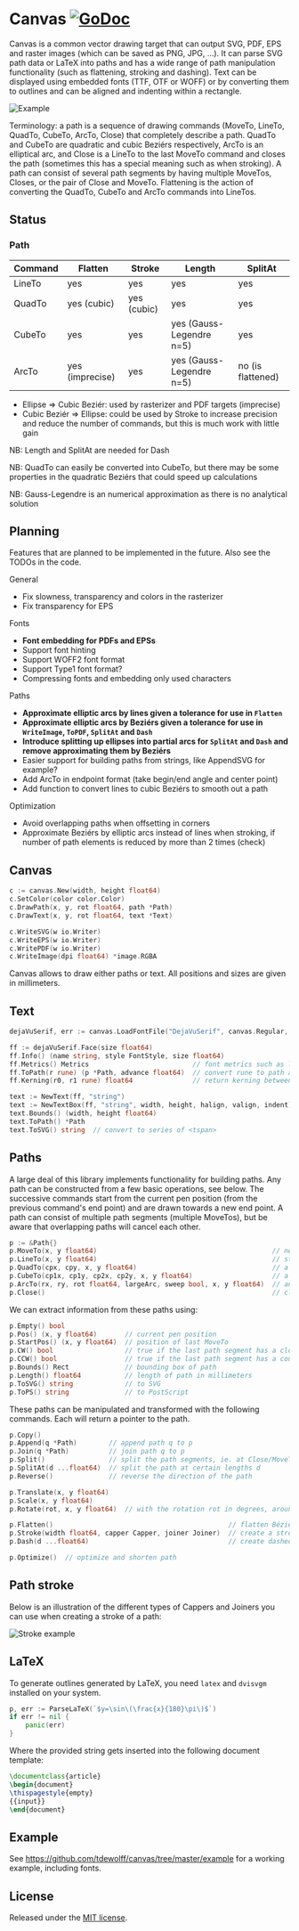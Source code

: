 # Canvas <a name="canvas"></a> [![GoDoc](http://godoc.org/github.com/tdewolff/canvas?status.svg)](http://godoc.org/github.com/tdewolff/canvas)

Canvas is a common vector drawing target that can output SVG, PDF, EPS and raster images (which can be saved as PNG, JPG, ...). It can parse SVG path data or LaTeX into paths and has a wide range of path manipulation functionality (such as flattening, stroking and dashing). Text can be displayed using embedded fonts (TTF, OTF or WOFF) or by converting them to outlines and can be aligned and indenting within a rectangle.

![Example](https://raw.githubusercontent.com/tdewolff/canvas/master/example/example.png)

Terminology: a path is a sequence of drawing commands (MoveTo, LineTo, QuadTo, CubeTo, ArcTo, Close) that completely describe a path. QuadTo and CubeTo are quadratic and cubic Beziérs respectively, ArcTo is an elliptical arc, and Close is a LineTo to the last MoveTo command and closes the path (sometimes this has a special meaning such as when stroking). A path can consist of several path segments by having multiple MoveTos, Closes, or the pair of Close and MoveTo. Flattening is the action of converting the QuadTo, CubeTo and ArcTo commands into LineTos.


## Status
### Path
| Command | Flatten | Stroke | Length | SplitAt |
| ------- | ------- | ------ | ------ | ------- |
| LineTo  | yes     | yes    | yes    | yes     |
| QuadTo  | yes (cubic) | yes (cubic) | yes | yes |
| CubeTo  | yes     | yes    | yes (Gauss-Legendre n=5) | yes |
| ArcTo   | yes (imprecise) | yes | yes (Gauss-Legendre n=5) | no (is flattened) |

* Ellipse => Cubic Beziér: used by rasterizer and PDF targets (imprecise)
* Cubic Beziér => Ellipse: could be used by Stroke to increase precision and reduce the number of commands, but this is much work with little gain

NB: Length and SplitAt are needed for Dash

NB: QuadTo can easily be converted into CubeTo, but there may be some properties in the quadratic Beziérs that could speed up calculations

NB: Gauss-Legendre is an numerical approximation as there is no analytical solution


## Planning
Features that are planned to be implemented in the future. Also see the TODOs in the code.

General

* Fix slowness, transparency and colors in the rasterizer
* Fix transparency for EPS

Fonts

* **Font embedding for PDFs and EPSs**
* Support font hinting
* Support WOFF2 font format
* Support Type1 font format?
* Compressing fonts and embedding only used characters

Paths

* **Approximate elliptic arcs by lines given a tolerance for use in `Flatten`**
* **Approximate elliptic arcs by Beziérs given a tolerance for use in `WriteImage`, `ToPDF`, `SplitAt` and `Dash`**
* **Introduce splitting up ellipses into partial arcs for `SplitAt` and `Dash` and remove approximating them by Beziérs**
* Easier support for building paths from strings, like AppendSVG for example?
* Add ArcTo in endpoint format (take begin/end angle and center point)
* Add function to convert lines to cubic Beziérs to smooth out a path

Optimization

* Avoid overlapping paths when offsetting in corners
* Approximate Beziérs by elliptic arcs instead of lines when stroking, if number of path elements is reduced by more than 2 times (check)


## Canvas
``` go
c := canvas.New(width, height float64)
c.SetColor(color color.Color)
c.DrawPath(x, y, rot float64, path *Path)
c.DrawText(x, y, rot float64, text *Text)

c.WriteSVG(w io.Writer)
c.WriteEPS(w io.Writer)
c.WritePDF(w io.Writer)
c.WriteImage(dpi float64) *image.RGBA
```

Canvas allows to draw either paths or text. All positions and sizes are given in millimeters.

## Text
``` go
dejaVuSerif, err := canvas.LoadFontFile("DejaVuSerif", canvas.Regular, "DejaVuSerif.ttf")  // TTF, OTF or WOFF

ff := dejaVuSerif.Face(size float64)
ff.Info() (name string, style FontStyle, size float64)
ff.Metrics() Metrics                          // font metrics such as line height
ff.ToPath(r rune) (p *Path, advance float64)  // convert rune to path and return advance
ff.Kerning(r0, r1 rune) float64               // return kerning between runes

text := NewText(ff, "string")                                            // simple text with newlines
text := NewTextBox(ff, "string", width, height, halign, valign, indent)  // split on word boundaries and specify text alignment
text.Bounds() (width, height float64)
text.ToPath() *Path
text.ToSVG() string  // convert to series of <tspan>
```


## Paths
A large deal of this library implements functionality for building paths. Any path can be constructed from a few basic operations, see below. The successive commands start from the current pen position (from the previous command's end point) and are drawn towards a new end point. A path can consist of multiple path segments (multiple MoveTos), but be aware that overlapping paths will cancel each other.

``` go
p := &Path{}
p.MoveTo(x, y float64)                                            // new path segment starting at (x,y)
p.LineTo(x, y float64)                                            // straight line to (x,y)
p.QuadTo(cpx, cpy, x, y float64)                                  // a quadratic Bézier with control point (cpx,cpy) and end point (x,y)
p.CubeTo(cp1x, cp1y, cp2x, cp2y, x, y float64)                    // a cubic Bézier with control points (cp1x,cp1y), (cp2x,cp2y) and end point (x,y)
p.ArcTo(rx, ry, rot float64, largeArc, sweep bool, x, y float64)  // an arc of an ellipse with radii (rx,ry), rotated by rot (in degrees CCW), with flags largeArc and sweep (booleans, see https://www.w3.org/TR/SVG/paths.html#PathDataEllipticalArcCommands)
p.Close()                                                         // close the path, essentially a LineTo to the last MoveTo location
```

We can extract information from these paths using:

``` go
p.Empty() bool
p.Pos() (x, y float64)       // current pen position
p.StartPos() (x, y float64)  // position of last MoveTo
p.CW() bool                  // true if the last path segment has a clockwise direction
p.CCW() bool                 // true if the last path segment has a counter clockwise direction
p.Bounds() Rect              // bounding box of path
p.Length() float64           // length of path in millimeters
p.ToSVG() string             // to SVG
p.ToPS() string              // to PostScript
```

These paths can be manipulated and transformed with the following commands. Each will return a pointer to the path.

``` go
p.Copy()
p.Append(q *Path)        // append path q to p
p.Join(q *Path)          // join path q to p
p.Split()                // split the path segments, ie. at Close/MoveTo
p.SplitAt(d ...float64)  // split the path at certain lengths d
p.Reverse()              // reverse the direction of the path

p.Translate(x, y float64)
p.Scale(x, y float64)
p.Rotate(rot, x, y float64)  // with the rotation rot in degrees, around point (x,y)

p.Flatten()                                            // flatten Bézier and arc commands to straight lines
p.Stroke(width float64, capper Capper, joiner Joiner)  // create a stroke from a path of certain width, using capper and joiner for caps and joins
p.Dash(d ...float64)                                   // create dashed path with lengths d which are alternating the dash and the space

p.Optimize()  // optimize and shorten path
```


## Path stroke
Below is an illustration of the different types of Cappers and Joiners you can use when creating a stroke of a path:

![Stroke example](https://raw.githubusercontent.com/tdewolff/canvas/master/example/stroke_example.png)


## LaTeX
To generate outlines generated by LaTeX, you need `latex` and `dvisvgm` installed on your system.

``` go
p, err := ParseLaTeX(`$y=\sin\(\frac{x}{180}\pi\)$`)
if err != nil {
    panic(err)
}
```

Where the provided string gets inserted into the following document template:

``` latex
\documentclass{article}
\begin{document}
\thispagestyle{empty}
{{input}}
\end{document}
```


## Example
See https://github.com/tdewolff/canvas/tree/master/example for a working example, including fonts.

## License
Released under the [MIT license](LICENSE.md).
